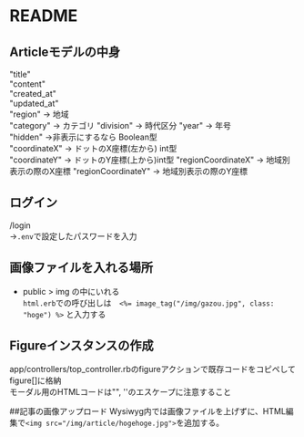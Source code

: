 # README  
    
## Articleモデルの中身
"title"  
"content"  
"created_at"  
"updated_at"  
"region" → 地域  
"category" → カテゴリ
"division" → 時代区分
"year" → 年号  
"hidden" →非表示にするなら Boolean型  
"coordinateX" → ドットのX座標(左から) int型  
"coordinateY" → ドットのY座標(上から)int型 
"regionCoordinateX" → 地域別表示の際のX座標
"regionCoordinateY" → 地域別表示の際のY座標 
  
## ログイン  
/login  
→```.env```で設定したパスワードを入力  
    
## 画像ファイルを入れる場所  
- public > img の中にいれる  
```html.erb```での呼び出しは　``` <%= image_tag("/img/gazou.jpg", class: "hoge") %> ``` と入力する  

## Figureインスタンスの作成  
app/controllers/top_controller.rbのfigureアクションで既存コードをコピペしてfigure[]に格納  
モーダル用のHTMLコードは"", ''のエスケープに注意すること  

##記事の画像アップロード
Wysiwyg内では画像ファイルを上げずに、HTML編集で```<img src="/img/article/hogehoge.jpg">```を追加する。

